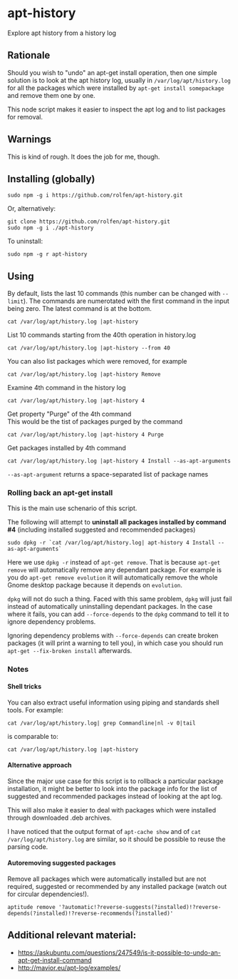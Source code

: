 

# apt-history

Explore apt history from a history log

## Rationale

Should you wish to "undo" an apt-get install operation, then one simple solution is to look at the apt history log, usually in `/var/log/apt/history.log` for all the packages which were installed by `apt-get install somepackage` and remove them one by one.

This node script makes it easier to inspect the apt log and to list packages for removal.

## Warnings

This is kind of rough. It does the job for me, though.

## Installing (globally)

```
sudo npm -g i https://github.com/rolfen/apt-history.git
```

Or, alternatively:

```
git clone https://github.com/rolfen/apt-history.git
sudo npm -g i ./apt-history
```

To uninstall:

```
sudo npm -g r apt-history
```


## Using

By default, lists the last 10 commands (this number can be changed with `--limit`).
The commands are numerotated with the first command in the input being zero.
The latest command is at the bottom.

```
cat /var/log/apt/history.log |apt-history 
```

List 10 commands starting from the 40th operation in history.log

```
cat /var/log/apt/history.log |apt-history --from 40
```

You can also list packages which were removed, for example

```
cat /var/log/apt/history.log |apt-history Remove
```


Examine 4th command in the history log

```
cat /var/log/apt/history.log |apt-history 4
```

Get property "Purge" of the 4th command  
This would be the tist of packages purged by the command

```
cat /var/log/apt/history.log |apt-history 4 Purge
```

Get packages installed  by 4th command

```
cat /var/log/apt/history.log |apt-history 4 Install --as-apt-arguments
```

`--as-apt-argument` returns a space-separated list of package names

### Rolling back an apt-get install

This is the main use schenario of this script.  

The following will attempt to **uninstall all packages installed by command #4** (including installed suggested and recommended packages) 

```
sudo dpkg -r `cat /var/log/apt/history.log| apt-history 4 Install --as-apt-arguments`
```

Here we use `dpkg -r` instead of `apt-get remove`. That is because `apt-get remove` will automatically remove any dependant package. For example is you do `apt-get remove evolution` it will automatically remove the whole Gnome desktop package because it depends on `evolution`.

`dpkg` will not do such a thing. Faced with this same problem, `dpkg` will just fail instead of automatically uninstalling dependant packages. In the case where it fails, you can add `--force-depends` to the `dpkg` command to tell it to ignore dependency problems.

Ignoring dependency problems with `--force-depends` can create broken packages (it will print a warning to tell you), in which case you should run `apt-get --fix-broken install` afterwards.

### Notes

#### Shell tricks

You can also extract useful information using piping and standards shell tools. For example:

```
cat /var/log/apt/history.log| grep Commandline|nl -v 0|tail 
```
is comparable to:

```
cat /var/log/apt/history.log |apt-history 
```

#### Alternative approach

Since the major use case for this script is to rollback a particular package installation, it might be better to look into the package info for the list of suggested and recommended packages instead of looking at the apt log.

This will also make it easier to deal with packages which were installed through downloaded .deb archives.

I have noticed that the output format of `apt-cache show` and of `cat /var/log/apt/history.log` are similar, so it should be possible to reuse the parsing code.

#### Autoremoving suggested packages

Remove all packages which were automatically installed but are not required, suggested or recommended by any installed package (watch out for circular dependencies!).

`aptitude remove '?automatic!?reverse-suggests(?installed)!?reverse-depends(?installed)!?reverse-recommends(?installed)'`

## Additional relevant material:

* https://askubuntu.com/questions/247549/is-it-possible-to-undo-an-apt-get-install-command
 * http://mavior.eu/apt-log/examples/
